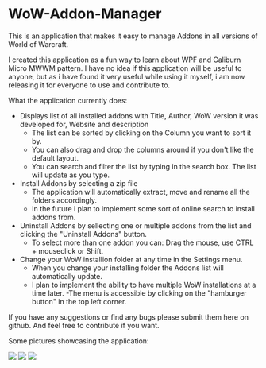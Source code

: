 # WoW-Addon-Manager
This is an application that makes it easy to manage Addons in all versions of World of Warcraft.

I created this application as a fun way to learn about WPF and Caliburn Micro MWWM pattern. I have no idea if this application will be useful to anyone, but as i have found it very useful while using it myself, i am now releasing it for everyone to use and contribute to.

What the application currently does:

- Displays list of all installed addons with Title, Author, WoW version it was developed for, Website and description
  - The list can be sorted by clicking on the Column you want to sort it by.
  - You can also drag and drop the columns around if you don't like the default layout.
  - You can search and filter the list by typing in the search box. The list will update as you type.
- Install Addons by selecting a zip file
  - The application will automatically extract, move and rename all the folders accordingly. 
  - In the future i plan to implement some sort of online search to install addons from. 
- Uninstall Addons by sellecting one or multiple addons from the list and clicking the "Uninstall Addons" button.
  - To select more than one addon you can: Drag the mouse, use CTRL + mouseclick or Shift.
- Change your WoW installion folder at any time in the Settings menu. 
  - When you change your installing folder the Addons list will automatically update.
  - I plan to implement the ability to have multiple WoW installations at a time later. 
-The menu is accessible by clicking on the "hamburger button" in the top left corner. 

If you have any suggestions or find any bugs please submit them here on github. And feel free to contribute if you want.
  
Some pictures showcasing the application:

![](https://i.imgur.com/FGPSu1e.png)
![](https://i.imgur.com/BodMa9B.png)
![](https://i.imgur.com/E5dxwHF.png)
